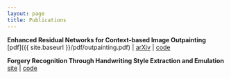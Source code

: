 ```yaml
---
layout: page
title: Publications
---
```


<style>
h4 		{margin-top: 15px; margin-bot: 0;}
p 		{margin-top: 0;}
</style>

**Enhanced Residual Networks for Context-based Image Outpainting**  
[pdf]({{ site.baseurl }}/pdf/outpainting.pdf) \| [arXiv](https://arxiv.org/abs/2005.06723) \| [code](https://github.com/etarthur/Outpainting)

**Forgery Recognition Through Handwriting Style Extraction and Emulation**  
[site](http://pgardias.com/forgery-recognition/) \| [code](https://github.com/pgardias/forgery-recognition)
